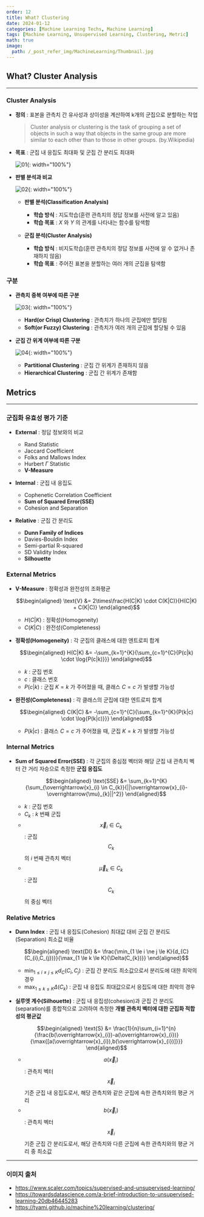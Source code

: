 ```yaml
---
order: 12
title: What? Clustering
date: 2024-01-12
categories: [Machine Learning Techs, Machine Learning]
tags: [Machine Learning, Unsupervised Learning, Clustering, Metric]
math: true
image:
  path: /_post_refer_img/MachineLearning/Thumbnail.jpg
---
```


## What? Cluster Analysis
-----

### Cluster Analysis

- **정의** : 표본을 관측치 간 유사성과 상이성을 계산하여 k개의 군집으로 분할하는 작업

    >Cluster analysis or clustering is the task of grouping a set of objects in such a way that objects in the same group are more similar to each other than to those in other groups. (by.Wikipedia)

- **목표** : 군집 내 응집도 최대화 및 군집 간 분리도 최대화

    ![01](/_post_refer_img/MachineLearning/12-01.png){: width="100%"}

- **판별 분석과 비교**

    ![02](/_post_refer_img/MachineLearning/12-02.png){: width="100%"}

    - **판별 분석(Classification Analysis)**
        - **학습 방식** : 지도학습(훈련 관측치의 정답 정보를 사전에 알고 있음)
        - **학습 목표** : $X$ 와 $Y$ 의 관계를 나타내는 함수를 탐색함

    - **군집 분석(Cluster Analysis)**
        - **학습 방식** : 비지도학습(훈련 관측치의 정답 정보를 사전에 알 수 없거나 존재하지 않음)
        - **학습 목표** : 주어진 표본을 분할하는 여러 개의 군집을 탐색함

### 구분

- **관측치 중복 여부에 따른 구분**

    ![03](/_post_refer_img/MachineLearning/12-03.png){: width="100%"}

    - **Hard(or Crisp) Clustering** : 관측치가 하나의 군집에만 할당됨
    - **Soft(or Fuzzy) Clustering** : 관측치가 여러 개의 군집에 할당될 수 있음

- **군집 간 위계 여부에 따른 구분**

    ![04](/_post_refer_img/MachineLearning/12-04.png){: width="100%"}

    - **Partitional Clustering** : 군집 간 위계가 존재하지 않음
    - **Hierarchical Clustering** : 군집 간 위계가 존재함

## Metrics
-----

### 군집화 유효성 평가 기준

- **External** : 정답 정보와의 비교
    - Rand Statistic
    - Jaccard Coefficient
    - Folks and Mallows Index
    - Hurbert $\Gamma$ Statistic
    - **V-Measure**

- **Internal** : 군집 내 응집도
    - Cophenetic Correlation Coefficient
    - **Sum of Squared Error(SSE)**
    - Cohesion and Separation

- **Relative** : 군집 간 분리도
    - **Dunn Family of Indices**
    - Davies-Bouldin Index
    - Semi-partial R-squared
    - SD Validity Index
    - **Silhouette**

### External Metrics

- **V-Measure** : 정확성과 완전성의 조화평균

    $$\begin{aligned}
    \text{V}
    &= 2\times\frac{H(C|K) \cdot C(K|C)}{H(C|K) + C(K|C)}
    \end{aligned}$$

    - $H(C \vert K)$ : 정확성(Homogeneity)
    - $C(K \vert C)$ : 완전성(Completeness)

- **정확성(Homogeneity)** : 각 군집의 클래스에 대한 엔트로피 합계

    $$\begin{aligned}
    H(C|K)
    &= -\sum_{k=1}^{K}{\sum_{c=1}^{C}{P(c|k) \cdot \log{P(c|k)}}}
    \end{aligned}$$

    - $k$ : 군집 번호
    - $c$ : 클래스 번호
    - $P(c \vert k)$ : 군집 $K=k$ 가 주어졌을 때, 클래스 $C=c$ 가 발생할 가능성

- **완전성(Completeness)** : 각 클래스의 군집에 대한 엔트로피 합계

    $$\begin{aligned}
    C(K|C)
    &= -\sum_{c=1}^{C}{\sum_{k=1}^{K}{P(k|c) \cdot \log{P(k|c)}}}
    \end{aligned}$$

    - $P(k \vert c)$ : 클래스 $C=c$ 가 주어졌을 때, 군집 $K=k$ 가 발생할 가능성

### Internal Metrics

- **Sum of Squared Error(SSE)** : 각 군집의 중심점 벡터와 해당 군집 내 관측치 벡터 간 거리 자승으로 측정한 **군집 응집도**

    $$\begin{aligned}
    \text{SSE}
    &= \sum_{k=1}^{K}{\sum_{\overrightarrow{x}_{i} \in C_{k}}{||\overrightarrow{x}_{i}-\overrightarrow{\mu}_{k}||^2}}
    \end{aligned}$$

    - $k$ : 군집 번호
    - $C_{k}$ : $k$ 번째 군집
    - $$\overrightarrow{x}_{i} \in C_{k}$$ : 군집 $$C_{k}$$ 의 $i$ 번째 관측치 벡터
    - $$\overrightarrow{\mu}_{k} \in C_{k}$$ : 군집 $$C_{k}$$ 의 중심 벡터

### Relative Metrics

- **Dunn Index** : 군집 내 응집도(Cohesion) 최대값 대비 군집 간 분리도(Separation) 최소값 비율

    $$\begin{aligned}
    \text{DI}
    &= \frac{\min_{1 \le i \ne j \le K}{d_{C}(C_{i},C_{j})}}{\max_{1 \le k \le K}{\Delta(C_{k})}}
    \end{aligned}$$

    - $\min_{1 \le i \ne j \le K}{d_{C}(C_{i},C_{j})}$ : 군집 간 분리도 최소값으로서 분리도에 대한 최악의 경우
    - $\max_{1 \le k \le K}{\Delta(C_{k})}$ : 군집 내 응집도 최대값으로서 응집도에 대한 최악의 경우

- **실루엣 계수(Silhouette)** : 군집 내 응집성(cohesion)과 군집 간 분리도(separation)를 종합적으로 고려하여 측정한 **개별 관측치 벡터에 대한 군집화 적합성의 평균값**

    $$\begin{aligned}
    \text{S}
    &= \frac{1}{n}\sum_{i=1}^{n}{\frac{b(\overrightarrow{x}_{i})-a(\overrightarrow{x}_{i})}{\max{[a(\overrightarrow{x}_{i}),b(\overrightarrow{x}_{i})]}}}
    \end{aligned}$$

    - $$a(\overrightarrow{x}_{i})$$ : 관측치 벡터 $$\overrightarrow{x}_{i}$$ 기준 군집 내 응집도로서, 해당 관측치와 같은 군집에 속한 관측치와의 평균 거리
    - $$b(\overrightarrow{x}_{i})$$ : 관측치 벡터 $$\overrightarrow{x}_{i}$$ 기준 군집 간 분리도로서, 해당 관측치와 다른 군집에 속한 관측치와의 평균 거리 중 최소값

-----

### 이미지 출처

- https://www.scaler.com/topics/supervised-and-unsupervised-learning/
- https://towardsdatascience.com/a-brief-introduction-to-unsupervised-learning-20db46445283
- https://tyami.github.io/machine%20learning/clustering/